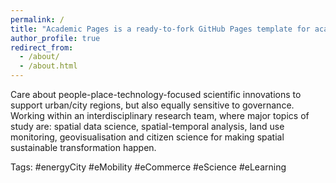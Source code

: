 ```yaml
---
permalink: /
title: "Academic Pages is a ready-to-fork GitHub Pages template for academic personal websites"
author_profile: true
redirect_from: 
  - /about/
  - /about.html
---
```


Care about people-place-technology-focused scientific innovations to support urban/city regions, but also equally sensitive to governance. Working within an interdisciplinary research team, where major topics of study are: spatial data science, spatial-temporal analysis, land use monitoring, geovisualisation and citizen science for making spatial sustainable transformation happen. 


<p>Tags: #energyCity #eMobility #eCommerce #eScience #eLearning </p>

